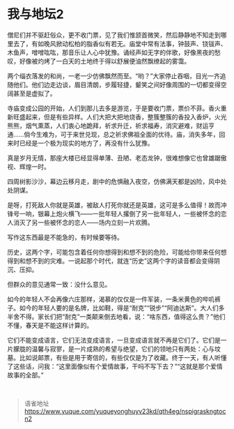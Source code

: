 # 我与地坛2
僧尼们并不驱赶俗众，更不收门票，见了我们惟颔首微笑，然后静静地不知走到哪里去了，有如晚风掀动松柏的脂香似有若无。庙堂中常有法事，钟鼓声、铙钹声、木鱼声，噌噌吰吰，那音乐让人心中犹豫。诵经声如无字的伴歌，好像黑夜的愁叹，好像被灼烤了一白天的土地终于得以舒展便油然飘缭起的雾霭。

两个缁衣落发的和尚，一老一少仿佛飘然而至。“哟？”大家停止吞咽，目光一齐追随他们。他们边走边谈，眉目清朗，步履轻捷，颦笑之间好像周围的一切都变得空阔甚至是虚拟了。

寺庙变成公园的开始，人们到那儿去多是游览，于是要收门票，票价不菲。香火重新旺盛起来，但是有些异样。人们大把大把地烧香，整簇整簇的香投入香炉，火光熊熊，烟气熏蒸，人们衷心地跪拜，祈求升迁，祈求福寿，消灾避难，财运亨通……倘今生难为，可于来世兑现，总之祈求佛祖全面的优待。庙，消失多年，回来时已经是一个极为现实的地方了，再没有什么犹豫。

真是岁月无情，那座大楼已经显得单薄、丑陋、老态龙钟，很难想像它也曾雄踞傲视、辉煌一时。

四周树影沙沙，幕边云移月走，剧中的危惧融入夜空，仿佛满天都是凶险，风中处处阴谋。

是呀，打死敌人你就是英雄，被敌人打死你就还是英雄，这可是多么值得！故而冲锋号一响，银幕上炮火横飞——一批年轻人撂倒了另一批年轻人，一些被怀念的恋人消灭了另一些被怀念的恋人——场内立刻一片欢腾。

写作这东西最是不能急的，有时候要等待。

历史，这两个字，可能包含着任何你想得到和想不到的危险，可能给你带来任何想得到和想不到的灾难。一说起那个时代，就连“历史”这两个字的读音都会变得阴沉、压抑。

但群众的意见通常一致：没什么意见。

如今的年轻人不会再像六庄那样，渴慕的仅仅是一件军装，一条米黄色的哔叽裤子。如今的年轻人要的是名牌，比如鞋，得是“耐克”“锐步”“阿迪达斯”。大人们多半舍不得。家长们把“耐克”一类颠来倒去地看，说：“啥东西，值得这么贵？”他们不懂，春天是不能这样计算的。

它们不能变成语言，它们无法变成语言，一旦变成语言就不再是它们了。它们是一片朦胧的温馨与寂寥，是一片成熟的希望与绝望，它们的领地只有两处：心与坟墓。比如说邮票，有些是用于寄信的，有些仅仅是为了收藏。终于一天，有人听懂了这些话，问我：“这里面像似有个爱情故事，干吗不写下去？”“这就是那个爱情故事的全部。”

<br>
  
> 语雀地址 https://www.yuque.com/yuqueyonghuyv23kd/qth4eg/nspigraskngtocn2